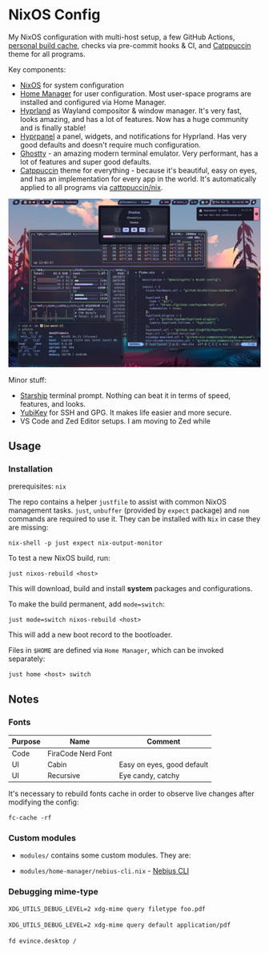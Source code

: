 # NixOS Config

My NixOS configuration with multi-host setup, a few GitHub Actions, [personal build cache](https://www.cachix.org/), checks via pre-commit hooks & CI, and [Catppuccin](https://catppuccin.com/) theme for all programs.

Key components:
- [NixOS](https://nixos.org/) for system configuration
- [Home Manager](https://github.com/nix-community/home-manager) for user configuration. Most user-space programs are installed and configured via Home Manager.
- [Hyprland](https://hyprland.org/) as Wayland compositor & window manager. It's very fast, looks amazing, and has a lot of features. Now has a huge community and is finally stable!
- [Hyprpanel](https://hyprpanel.com/) a panel, widgets, and notifications for Hyprland. Has very good defaults and doesn't require much configuration.
- [Ghostty](https://mitchellh.com/ghostty) - an amazing modern terminal emulator. Very performant, has a lot of features and super good defaults.
- [Catppuccin](https://catppuccin.com/) theme for everything - because it's beautiful, easy on eyes, and has an implementation for every app in the world. It's automatically applied to all programs via [cattppuccin/nix](https://github.com/catppuccin/nix).

![assets/NixOS-rice.png](assets/NixOS-rice.png)

Minor stuff:

- [Starship](https://starship.rs/) terminal prompt. Nothing can beat it in terms of speed, features, and looks.
- [YubiKey](https://www.yubico.com/) for SSH and GPG. It makes life easier and more secure.
- VS Code and Zed Editor setups. I am moving to Zed while

## Usage

### Installation

prerequisites: `nix`

The repo contains a helper `justfile` to assist with common NixOS management tasks.
`just`, `unbuffer` (provided by `expect` package) and `nom` commands are required to use it. They can be installed with `Nix` in case they are missing:

```shell
nix-shell -p just expect nix-output-monitor
```

To test a new NixOS build, run:

```shell
just nixos-rebuild <host>
```

This will download, build and install **system** packages and configurations.

To make the build permanent, add `mode=switch`:

```shell
just mode=switch nixos-rebuild <host>
```

This will add a new boot record to the bootloader.

Files in `$HOME` are defined via `Home Manager`, which can be invoked separately:

```shell
just home <host> switch
```

## Notes

### Fonts

| Purpose | Name | Comment |
|----------|----------|-------|
| Code    | FiraCode Nerd Font | |
| UI    | Cabin   | Easy on eyes, good default |
| UI    | Recursive  | Eye candy, catchy |

It's necessary to rebuild fonts cache in order to observe live changes after modifying the config:

```shell
fc-cache -rf
```

### Custom modules

- `modules/` contains some custom modules. They are:

- `modules/home-manager/nebius-cli.nix` - [Nebius CLI](https://docs.nebius.com/cli)

### Debugging mime-type

```shell
XDG_UTILS_DEBUG_LEVEL=2 xdg-mime query filetype foo.pdf

XDG_UTILS_DEBUG_LEVEL=2 xdg-mime query default application/pdf

fd evince.desktop /
```
